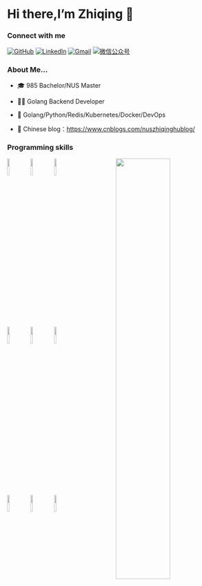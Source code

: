 # Hi there,I’m Zhiqing 👋 
### Connect with me 
[![GitHub](https://img.shields.io/badge/GitHub-grey?logo=github)](https://github.com/nuszhiqinghu)
[![LinkedIn](https://img.shields.io/badge/LinkedIn-blue?logo=linkedin)](https://www.linkedin.com/in/zhiqing-hu-a908a0248/)
[![Gmail](https://img.shields.io/badge/-Gmail-c14438?style=flat&logo=Gmail&logoColor=white)](mailto:nuszhiqinghu@gmail.com)
[![微信公众号](https://img.shields.io/badge/微信公众号-white?logo=wechat)](https://photos.google.com/search/_tra_/photo/AF1QipPw1enkY8NdkGrvEDXZKyDFP8JOqbInSyM85Qoa)


### About Me...

- 🎓 985 Bachelor/NUS Master

- 👨‍💻 Golang Backend Developer

- 🦋 Golang/Python/Redis/Kubernetes/Docker/DevOps

- 📖 Chinese blog：https://www.cnblogs.com/nuszhiqinghublog/



### Programming skills
<p>
	<img width="50%" align="right" src="https://github-readme-stats.vercel.app/api?username=nuszhiqinghu&theme=shades-of-purple&show_icons=true&hide_border=true" />
  

                        
<code><img width="10%" src="https://www.vectorlogo.zone/logos/golang/golang-ar21.svg"></code>
<code><img width="10%" src="https://www.vectorlogo.zone/logos/python/python-ar21.svg"></code>
<code><img width="10%" src="https://www.vectorlogo.zone/logos/redis/redis-ar21.svg"></code>
<br />
<code><img width="10%" src="https://www.vectorlogo.zone/logos/pocoo_flask/pocoo_flask-ar21.svg"></code>
<code><img width="10%" src="https://www.vectorlogo.zone/logos/mysql/mysql-ar21.svg"></code>
<code><img width="10%" src="https://www.vectorlogo.zone/logos/git-scm/git-scm-ar21.svg"></code>
<br />
<code><img width="10%" src="https://www.vectorlogo.zone/logos/kubernetes/kubernetes-ar21.svg"></code>
<code><img width="10%" src="https://www.vectorlogo.zone/logos/docker/docker-ar21.svg"></code>
<code><img width="10%" src="https://www.vectorlogo.zone/logos/linux/linux-ar21.svg"></code>

